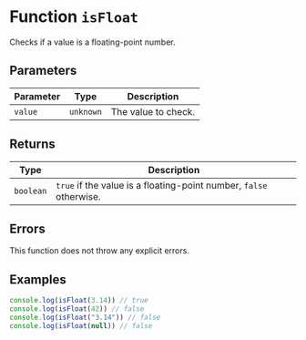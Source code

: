 # Function `isFloat`

Checks if a value is a floating-point number.

## Parameters

| Parameter | Type      | Description         |
| --------- | --------- | ------------------- |
| `value`   | `unknown` | The value to check. |

## Returns

| Type      | Description                                                        |
| --------- | ------------------------------------------------------------------ |
| `boolean` | `true` if the value is a floating-point number, `false` otherwise. |

## Errors

This function does not throw any explicit errors.

## Examples

```typescript
console.log(isFloat(3.14)) // true
console.log(isFloat(42)) // false
console.log(isFloat("3.14")) // false
console.log(isFloat(null)) // false
```

